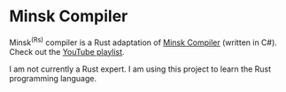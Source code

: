 # Minsk Compiler

Minsk<sup>(Rs)</sup> compiler is a Rust adaptation of [Minsk Compiler](https://github.com/terrajobst/minsk) (written in C#). Check out the [YouTube playlist](https://www.youtube.com/playlist?list=PLRAdsfhKI4OWNOSfS7EUu5GRAVmze1t2y).

I am not currently a Rust expert. I am using this project to learn the Rust programming language.

